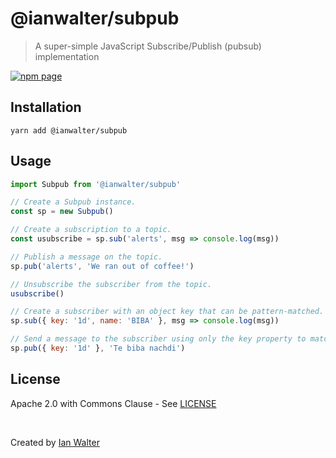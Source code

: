 # @ianwalter/subpub
> A super-simple JavaScript Subscribe/Publish (pubsub) implementation

[![npm page][npmImage]][npmUrl]

## Installation

```console
yarn add @ianwalter/subpub
```

## Usage

```js
import Subpub from '@ianwalter/subpub'

// Create a Subpub instance.
const sp = new Subpub()

// Create a subscription to a topic.
const usubscribe = sp.sub('alerts', msg => console.log(msg))

// Publish a message on the topic.
sp.pub('alerts', 'We ran out of coffee!')

// Unsubscribe the subscriber from the topic.
usubscribe()

// Create a subscriber with an object key that can be pattern-matched.
sp.sub({ key: '1d', name: 'BIBA' }, msg => console.log(msg))

// Send a message to the subscriber using only the key property to match.
sp.pub({ key: '1d' }, 'Te biba nachdi')
```

## License

Apache 2.0 with Commons Clause - See [LICENSE][licenseUrl]

&nbsp;

Created by [Ian Walter](https://iankwalter.com)

[npmImage]: https://img.shields.io/npm/v/@ianwalter/subpub.svg
[npmUrl]: https://www.npmjs.com/package/@ianwalter/subpub
[licenseUrl]: https://github.com/ianwalter/subpub/blob/master/LICENSE

